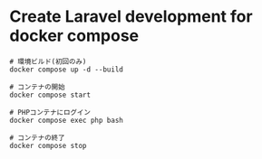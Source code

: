 # Create Laravel development for docker compose

```shell
# 環境ビルド(初回のみ)
docker compose up -d --build

# コンテナの開始
docker compose start

# PHPコンテナにログイン
docker compose exec php bash

# コンテナの終了
docker compose stop
```
